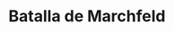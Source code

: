 ﻿---
title: "Batalla de Marchfeld"
permalink: periodes_267.html
layout: periode
dataInici: 1278-08-26
sidebar: periodes
pares:
  - id: 303
    title: "Sacro Imperio Romano"
    dataInici: "(962)"
    dataFi: "(1806)"

fills:
jocsPrincipals:
jocsEscenaris:
jocsEpoca:
  - title: "Age of Chivalry"
    bggId: 2917
    escenari: "Marchfeld"

jocsEpocaEscenaris:
---
